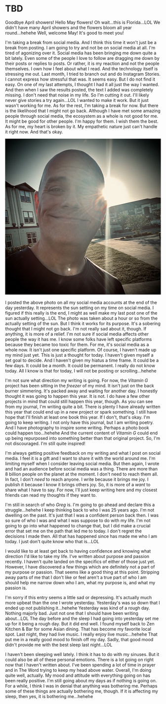 # TBD

Goodbye April showers! Hello May flowers! Oh wait...this is Florida...LOL We didn't have many April showers and the flowers bloom all year round...hehehe Well, welcome May! It's good to meet you!

I'm taking a break from social media. And I think this time it won't just be a break from posting. I am going to try and not be on social media at all. I'm tired of agonizing over it. Social media has been bringing me down quite a bit lately. Even some of the people I love to follow are dragging me down by their posts or replies to posts. Or rather, it is my reaction and not the people themselves. I own how I feel about what I read. And the technology itself is stressing me out. Last month, I tried to branch out and do Instagram Stories. I cannot express how stressful that was. It seems easy. But I do not find it easy. On one of my last attempts, I thought I had it all just the way I wanted. And then when I saw the results posted, the text I added was completely missing. I don't need that noise in my life. So I'm cutting it out. I'll likely never give stories a try again...LOL I wanted to make it work. But it just wasn't working for me. As for the rest, I'm taking a break for now. But there is the likelihood that I might not go back. Although I have met some amazing people through social media, the ecosystem as a whole is not good for me. It might be good for other people. I'm happy for them. I wish them the best. As for me, my heart is broken by it. My empathetic nature just can't handle it right now. And that's okay.

![Selfie with the sun glaring behind the side of my head](./img/IMG_6278.jpeg)

I posted the above photo on all my social media accounts at the end of the day yesterday. It represents the sun setting on my time on social media. I figured if this really is the end, I might as well make my last post one of the sun actually setting...LOL The photo was taken about a hour or so from the actually setting of the sun. But I think it works for its purpose. It's a sobering thought that I might not go back. I'm not really sad about it, though. If anything, it is more of a relief. I'm not sure if social media affects other people the way it has me. I know some folks have left specific platforms because they became too toxic for them. For me, it's social media as a whole now. It isn't just one specific platform. Of course, I haven't made up my mind just yet. This is just a thought for today. I haven't given myself a set goal to decide. And I haven't given my hiatus a time frame. It could be a few days. It could be a month. It could be permanent. I really do not know today. All I know is that for today, I will not be posting or scrolling...hehehe

I'm not sure what direction my writing is going. For now, the *Vitamin G* project has been sitting in the *freezer* of my mind. It isn't just on the back burner simmering. It's packed away and waiting for another day. I honestly thought it was going to happen this year. It is not. I do have a few other projects in mind that could still happen this year, though. As you can see from my journal, I'm writing quite a bit. There is plenty I have already written this year that could end up in a new project or spark something. I still have hope that I'll finish at least one book this year. If I don't, that's okay. I'm going to keep writing. I not only have this journal, but I am writing poetry. And I have photography to inspire some writing. Perhaps a photo book could happen too...hehehe And the current content of *Vitamin G* could end up being repurposed into something better than that original project. So, I'm not discouraged. I'm still quite inspired!

I'm always getting positive feedback on my writing and what I post on social media. I feel it is a gift and I want to share it with the world around me. I'm limiting myself when I consider leaving social media. But then again, I wrote and had an audience before social media was a thing. There are more than 8 billion people on the planet at the moment. I don't need to reach them all. In fact, I don't *need* to reach anyone. I write because it brings me joy. I publish it because I know it brings others joy. So, it is more of a *want* to share what I have to say. For now, I'll just keep writing here and my closest friends can read my thoughts if they want to.

I'm still in search of who *Greg* is. I'm going to go ahead and declare this a struggle...hehehe I keep thinking back to who I was 25 years ago. I'm not dwelling on the past. It's just that I was a confident person back then. I was so sure of who I was and what I was suppose to do with my life. I'm not going to go into what happened to change that, but I did make a crucial error that set me on the path that led me to today. I don't regret the decisions I made then. All that has happened since has made me who I am today. I just don't quite know who that is...LOL

I would like to at least get back to having confidence and knowing what direction I'd like to take my life. I've written about purpose and passion recently. I haven't quite landed on the specifics of either of those just yet. However, I have discovered a few things which are definitely not a part of my purpose or passion. That seems like a good thing at this point. Stripping away parts of me that I don't like or feel aren't a true part of who I am should help me narrow down who I am, what my purpose is, and what my passion is.

I'm sorry if this entry seems a little sad or depressing. It's actually much more upbeat than the one I wrote yesterday. Yesterday's was so down that I ended up not publishing it...hehehe Yesterday was kind of a rough day. Nothing majorly bad. Just not one that I should have been writing about...LOL The day before and the sleep I had going into yesterday set me up for it being a rough day. But it did end well. I found myself back to Zen Kitchen & Bar for some Asian dining. That has become my favorite local spot. Last night, they had live music. I really enjoy live music...hehehe That put me in a really good mood to finish off my day. Sadly, that good mood didn't provide me with the best sleep last night...LOL

I haven't been sleeping well lately. I think it has to do with my sinuses. But it could also be all of these personal emotions. There is a lot going on right now that I haven't written about. I've been spending a lot of time in prayer and in The Word trying to keep my head above water. Overall, I'm doing quite well, actually. My mood and attitude with everything going on has been really positive. I'm still going about my days as if nothing is going on. For a while, I think I was in denial that anything was bothering me. Perhaps some of these things are actually bothering me, though. If it is affecting my sleep, then yes, it is bothering me...hehehe


